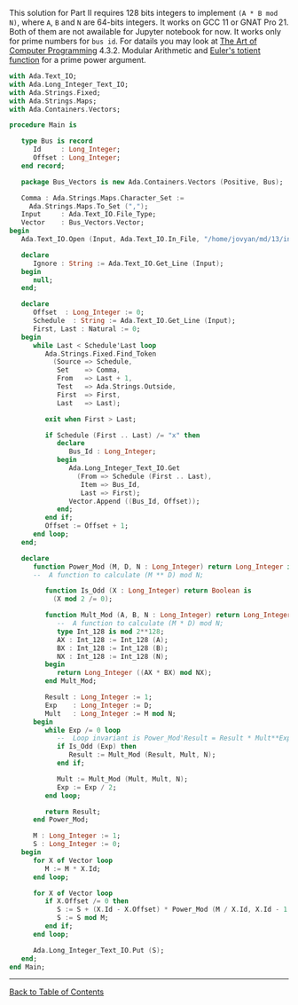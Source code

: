 This solution for Part II requires 128 bits integers to implement `(A * B mod N)`, where `A`, `B` and `N` are 64-bits integers. It works on GCC 11 or GNAT Pro 21. Both of them are not awailable for Jupyter notebook for now. It works only for prime numbers for `bus id`.
For datails you may look at 
[The Art of Computer Programming](https://en.wikipedia.org/wiki/The_Art_of_Computer_Programming#Volume_2_%E2%80%93_Seminumerical_Algorithms) 4.3.2. Modular Arithmetic and
[Euler's totient function](https://en.wikipedia.org/wiki/Euler%27s_totient_function)
for a prime power argument.


```ada
with Ada.Text_IO;
with Ada.Long_Integer_Text_IO;
with Ada.Strings.Fixed;
with Ada.Strings.Maps;
with Ada.Containers.Vectors;

procedure Main is

   type Bus is record
      Id     : Long_Integer;
      Offset : Long_Integer;
   end record;

   package Bus_Vectors is new Ada.Containers.Vectors (Positive, Bus);

   Comma : Ada.Strings.Maps.Character_Set :=
     Ada.Strings.Maps.To_Set (",");
   Input     : Ada.Text_IO.File_Type;
   Vector    : Bus_Vectors.Vector;
begin
   Ada.Text_IO.Open (Input, Ada.Text_IO.In_File, "/home/jovyan/md/13/input");

   declare
      Ignore : String := Ada.Text_IO.Get_Line (Input);
   begin
      null;
   end;

   declare
      Offset  : Long_Integer := 0;
      Schedule  : String := Ada.Text_IO.Get_Line (Input);
      First, Last : Natural := 0;
   begin
      while Last < Schedule'Last loop
         Ada.Strings.Fixed.Find_Token
           (Source => Schedule,
            Set    => Comma,
            From   => Last + 1,
            Test   => Ada.Strings.Outside,
            First  => First,
            Last   => Last);

         exit when First > Last;

         if Schedule (First .. Last) /= "x" then
            declare
               Bus_Id : Long_Integer;
            begin
               Ada.Long_Integer_Text_IO.Get
                 (From => Schedule (First .. Last),
                  Item => Bus_Id,
                  Last => First);
               Vector.Append ((Bus_Id, Offset));
            end;
         end if;
         Offset := Offset + 1;
      end loop;
   end;

   declare
      function Power_Mod (M, D, N : Long_Integer) return Long_Integer is
      --  A function to calculate (M ** D) mod N;

         function Is_Odd (X : Long_Integer) return Boolean is
           (X mod 2 /= 0);

         function Mult_Mod (A, B, N : Long_Integer) return Long_Integer is
            --  A function to calculate (M * D) mod N;
            type Int_128 is mod 2**128;
            AX : Int_128 := Int_128 (A);
            BX : Int_128 := Int_128 (B);
            NX : Int_128 := Int_128 (N);
         begin
            return Long_Integer ((AX * BX) mod NX);
         end Mult_Mod;

         Result : Long_Integer := 1;
         Exp    : Long_Integer := D;
         Mult   : Long_Integer := M mod N;
      begin
         while Exp /= 0 loop
            --  Loop invariant is Power_Mod'Result = Result * Mult**Exp mod N
            if Is_Odd (Exp) then
               Result := Mult_Mod (Result, Mult, N);
            end if;

            Mult := Mult_Mod (Mult, Mult, N);
            Exp := Exp / 2;
         end loop;

         return Result;
      end Power_Mod;

      M : Long_Integer := 1;
      S : Long_Integer := 0;
   begin
      for X of Vector loop
         M := M * X.Id;
      end loop;

      for X of Vector loop
         if X.Offset /= 0 then
            S := S + (X.Id - X.Offset) * Power_Mod (M / X.Id, X.Id - 1, M);
            S := S mod M;
         end if;
      end loop;

      Ada.Long_Integer_Text_IO.Put (S);
   end;
end Main;

```

----
[Back to Table of Contents](https://github.com/reznikmm/ada-howto/tree/advent-2020)
